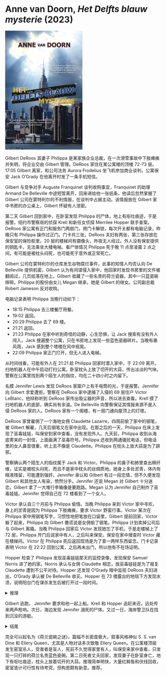# Anne van Doorn, <i>Het Delfts blauw mysterie</i> (2023)

<img src=images/2023_cover.jpg width=250/>

Gilbert DeRoos 其妻子 Philippa 是某家族企业总裁，在一次滑雪事故中下肢瘫痪并失明，将企业交由 Gilbert 管理。DeRoos 家住在某公寓楼的顶楼 72-73 层。17:05 Gilbert 离家，和公司法务 Aurora Frodelius 坐飞机参加商业谈判，公寓保安 Jack O’Grady 在他离开时发了一条手机短信。

Gilbert 与竞争对手 Auguste Franquinet 谈判收购事宜，Franquinet 的助理 Armand De Belleville 中途短暂离开，回来递给他一张纸条，他读后忽然掌握了 Gilbert 公司在蒙特利尔的不利情报，在谈判中占据主动。该情报放在 Gilbert 家中书房的办公桌上，Gilbert 怀疑有人泄密。

第二天 Gilbert 回到家中，在卧室发现 Philippa 的尸体，地上有呕吐痕迹，于是报警。纽约市警察局的侦探 Krell 和新任女侦探 Merrilee Hopper 联手查案。DeRoos 家公寓有正门和服务门两扇门，用门卡解锁，每次开关都有电脑记录，昨晚只有 Philippa 操作过正门。门卡共三张，DeRoos 夫妇有两张，第三张存放在保安室的保险柜里。20 层的楼梯间有摄像头，昨夜无人经过。外人没有保安提供的钥匙卡，无法乘坐大楼电梯。看尸体情况 Philippa 死于晚 11 点至凌晨 2 点之间，有可能是被枕头闷死，也可能死于意外或正常死亡。

Gilbert 公司在蒙特利尔的仓库发生谷物腐烂事件，此事的知情人均否认向 De Belleville 提供机密，Gilbert 认为有间谍侵入家中，他回家时发现书房里的文件被翻阅过，几页纸落在地上。Gilbert 收藏了一些名贵的荷兰瓷器，其中一只蓝瓷碗摔碎。Philippa 的股份由女儿 Megan 继承，她是 Gilbert 的继女。公司副总裁 Robert Jameson 反对收购。

电脑记录表明 Philippa 当晚行动如下：
* 18:15 Philippa 去三楼餐厅用餐。
* 19:02 返回。
* 20:29 Philippa 去了 69 楼。
* 21:21 返回。
* 21:23 Philippa 在家中听到奇怪的动静，心生恐惧，让 Jack 搜索有没有外人闯入。Jack 搜遍整个公寓，只在书房地上发现一些蓝色瓷器碎片。当晚有暴风雨，Jack 感到整个塔楼在风中摇晃。
* 22:09 Philippa 家正门打开，但无人进入电梯。

从时间线看，可能有外人在 21:21 趁 Philippa 回家时潜入家中，于 22:09 离开。扫地机器人在中午启动打扫公寓。卧室枕头上放了切开的大蒜，传出淡淡的气味。警察在公寓里找到两个陌生人的指纹，均在二十四小时之内留下。

名模 Jennifer Lewis 发现 DeRoos 家窗户上有手电筒的光，于是报警。Jennifer 向 Gilbert 求爱遭拒。警察在 DeRoos 家中逮捕了入侵的 69 层住户 Victor LeBlanc，他辩称听到 DeRoos 家传出吸尘器的声音，所以进去查看。Krell 摸了扫地机器人的底部，确实尚有余温。De Belleville 向警察保证其情报来源不是入侵 DeRoos 家的人。DeRoos 家有一个阁楼，有一扇门通向屋顶上的灯塔。

DeRoos 家曾雇佣了一个海地女佣 Claudette Lazarre，四周前偷了家中的钢笔，被 Gilbert 解雇，几天后钢笔又在家中出现。在那之后的一天，Philippa 在床上发现了巫毒娃娃，叫保安到家中查看，没有发现外人。九天前，Philippa 收到从海底寄来的一封信，上面画满了巫毒符号。Philippa 还收到两通骚扰电话，但电话里的女人鼻音很重，听上去不像是 Claudette。Philippa 在枕头上放大蒜是为了辟邪。

警察确认两个陌生人的指纹属于 Jack 和 Victor。Philippa 的鼻子和肺里查出棉纤维，证实是被枕头闷死，而且不是家中枕头的丝绸质地。她身上多处淤青，体内有精液残留，可能遭到强奸。Jennifer 承认和 Gilbert 有过一段恋情，但不久便发现 Gilbert 和其他女人有染，愤然分手。Jennifer 还说 Megan 对 Gilbert 十分迷恋。Gilbert 拿了一大堆行李箱像是要跑路。Megan 认为 Jennifer 自己制作了巫毒娃娃。Jennifer 觉得自己在 72 楼看到了一个女人。

Victor 承认自三个月前与 Philippa 偷情。当晚 Philippa 来到 Victor 家中寻欢，身上的淤青是因为 Philippa 下肢瘫痪，要求 Victor 野蛮行事。Victor 某次在 Philippa 家中用钢笔写字，习惯性地把笔放在口袋里，Gilbert 提前回家，Victor 躲了起来，Philippa 向 Gilbert 撒谎说是女佣偷了钢笔。Philippa 计划卖掉公司后与 Gilbert 离婚。当晚 Philippa 回家后 Victor 发现她忘了手机，于是走楼梯上了 72 层，Philippa 开门后说家中有人，之后叫来保安。保安在家中搜查时 Victor 藏在楼梯间。Victor 在 Philippa 死后返回现场是为了拿一两样东西留念。门卡记录表明 Victor 在 22:22 回到公寓，之后再未出门，所以他有不在场证明。

Hopper 检查了 Philippa 发现巫毒娃娃那天的监控录像，发现保安 Samuel Norris 进了她的家。Norris 承认与女佣 Claudette 相恋，放巫毒娃娃是为了报复 Claudette 遭到不公平对待。Hopper 还发现 O’Grady 暗中监视 DeRoos 夫妇进出，O’Grady 承认被 De Belleville 收买。Hopper 在 73 楼露台的地毯下方发现水渍，说明阳台门在谋杀发生后被打开过一段时间。

<details><summary>推理</summary>
De Belleville 提到 Philippa 可能接待了大楼里的一个秘密情人（伏线），还说他从未威胁过 Philippa（伏线），是因为他在 DeRoos 家中安放了窃听装置，知道 Victor 当晚来过公寓，也知道 Philippa 收到威胁电话。窃听装置可以接触到架子高处的瓷碗，能在窗户上投射灯光，而且没有离开公寓的记录，是一架窃听无人机。De Belleville 一周前拜访 Philippa 时留下无人机。案发当晚文件散落在书桌和地板上，是无人机的气流所致。Philippa 从 Victor 家回来后差点发现无人机，De Belleville 慌忙操纵无人机降落在瓷碗中，不慎将其推到地上摔碎。

凶手是 Gilbert，他出差前在家里撒了磷化氢颗粒，并打开了室内门和阳台门通风，把暖气升高以保持室温。O’Grady 觉得顶楼晃动，是因为吸入少量毒气引发头晕。午夜下起大雨，外面湿气进入室内，磷化氢在高湿度下迅速挥发，Philippa 吸入毒气，呕吐身亡。第二天 Gilbert 戴着防毒面具回家，开窗通风，并在卧室放大蒜以掩盖残留气味（如果是 Philippa 在前一天放的大蒜，气味在第二天应该已经消失）。第二天晚上扫地机器人并没有启动，底座发热只是因为停在了暖气上。Hopper 看到 Gilbert 把公文包放在走廊里，觉得十分奇怪，那是因为公文包里藏了防毒面具。Krell 找到了 Gilbert 藏在水箱里的防毒面具。
</details>

Gilbert 逃跑， Jennifer 要求和他一起上船。Krell 和 Hopper 追赶来迟，远处传来两声枪响。次日，海边发现 Jennifer 溺死的尸体。又过一日，海岸警卫队在找到沉没的游艇。

<details><summary>结尾</summary>
Aurora 贪污了地皮交易的钱，给 Philippa 打了法语的威胁电话，并参与策划了毒杀案。Aurora 击沉游艇，杀死 Gilbert 灭口。
</details>

完全可以起名为《荷兰瓷碗之谜》，篇幅不长密度极大，叙事风格神似 S. S. van Dine 和 Ellery Queen，尤其是人物对话多次致敬 Ellery Queen。在公寓楼顶层发生密室杀人，受害者是盲人，死前不久觉得家里有人，叫保安来家中查看，只发现一只打碎的荷兰名贵蓝色瓷碗。第二日死者丈夫回家，发现妻子在卧室身亡，地下有呕吐痕迹，枕头上放着切开的大蒜。推理简单明快，大量红鲱鱼和伏线回收，密室诡计可行性有待考究，但构思颇有新意。推荐。
